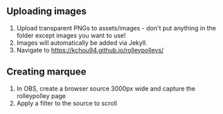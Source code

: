 ## Uploading images
1. Upload transparent PNGs to assets/images - don't put anything in the folder except images you want to use!
2. Images will automatically be added via Jekyll.
3. Navigate to https://kchou94.github.io/rolleypolleys/

## Creating marquee
1. In OBS, create a browser source 3000px wide and capture the rolleypolley page
2. Apply a filter to the source to scroll
